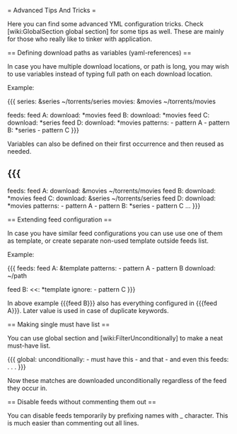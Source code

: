 = Advanced Tips And Tricks =

Here you can find some advanced YML configuration tricks. Check [wiki:GlobalSection global section] for some tips as well. These are mainly for those who really like to tinker with application.

== Defining download paths as variables (yaml-references) ==

In case you have multiple download locations, or path is long, you may wish to use variables instead of typing full path on each download location.

Example:

{{{
series: &series ~/torrents/series
movies: &movies ~/torrents/movies

feeds:
  feed A:
    download: *movies
  feed B:
    download: *movies
  feed C:
    download: *series
  feed D:
    download: *movies
    patterns:
      - pattern A
      - pattern B: *series
      - pattern C
}}}

Variables can also be defined on their first occurrence and then reused as needed.

{{{
---
feeds:
  feed A:
    download: &movies ~/torrents/movies
  feed B:
    download: *movies
  feed C:
    download: &series ~/torrents/series
  feed D:
    download: *movies
    patterns:
      - pattern A
      - pattern B: *series
      - pattern C
...
}}}

== Extending feed configuration ==

In case you have similar feed configurations you can use use one of them as template, or create separate non-used template outside feeds list.

Example:

{{{
feeds:
  feed A: &template
    patterns:
      - pattern A
      - pattern B
    download: ~/path

  feed B:
    <<: *template
    ignore:
      - pattern C
}}}

In above example {{{feed B}}} also has everything configured in {{{feed A}}}. Later value is used in case of duplicate keywords.

== Making single must have list ==

You can use global section and [wiki:FilterUnconditionally] to make a neat must-have list.

{{{
global:
  unconditionally:
    - must have this
    - and that
    - and even this
feeds:
  .
  .
  .
}}}

Now these matches are downloaded unconditionally regardless of the feed they occur in.

== Disable feeds without commenting them out ==

You can disable feeds temporarily by prefixing names with _ character. This is much easier than commenting out all lines.